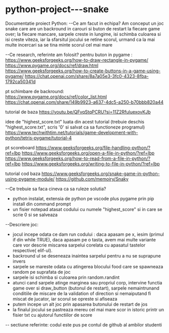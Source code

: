 # python-project---snake

Documentatie proiect Python: 
--Ce am facut in echipa? 
  Am conceput un joc snake care are un backround in carouri si buton de restart la fiecare game over; la fiecare mancare, sarpele creste in lungime, isi schimba culoarea si isi creste viteza, iar la sfarsitul jocului se retine scorul, urmand ca la mai multe incercari sa se tina minte scorul cel mai mare 

--Ce research, referinte am folosit?
pentru buton in pygame :
 https://www.geeksforgeeks.org/how-to-draw-rectangle-in-pygame/
 https://www.pygame.org/docs/ref/draw.html
 https://www.geeksforgeeks.org/how-to-create-buttons-in-a-game-using-pygame/
 https://chat.openai.com/share/8a7a05e3-3fc0-4323-8fba-1792ca50341d

pt schimbare de backround:
 https://www.pygame.org/docs/ref/color_list.html
 https://chat.openai.com/share/149b9923-a637-4dc5-a250-b70bbb820a44

tutorial de baza
 https://youtu.be/QFvqStqPCRU?si=11Z2RfuluexovKJb

idee de "highest_score.txt" luata din acest tutorial (trebuie deschis "highest_score.txt", scris '0' si salvat ca sa functioneze programul)
 https://www.techwithtim.net/tutorials/game-development-with-python/tetris-pygame/tutorial-4

pt scoreboard 
 https://www.geeksforgeeks.org/file-handling-python/?ref=lbp
 https://www.geeksforgeeks.org/open-a-file-in-python/?ref=lbp
 https://www.geeksforgeeks.org/how-to-read-from-a-file-in-python/?ref=lbp
 https://www.geeksforgeeks.org/writing-to-file-in-python/?ref=lbp

tutorial cod baza 
 https://www.geeksforgeeks.org/snake-game-in-python-using-pygame-module/
 https://github.com/memoiry/Snaky


--Ce trebuie sa faca cineva ca sa ruleze solutia?
  - python instalat, extensia de python pe vscode plus pygame prin pip install din command prompt
  - un fisier notepad atasat codului cu numele "highest_score" si in care se scrie 0 si se salveaza

--Descriere joc: 
 - jocul incepe odata ce dam run codului : daca apasam pe x, iesim (primul if din while TRUE), daca apasam pe o tasta, avem mai multe variante care vor descrie miscarea sarpelui corelata cu apasatul tastelor respective( elif-ul).
 - backround ul se deseneaza inaintea sarpelui pentru a nu se suprapune invers 
 - sarpele se mareste odata cu atingerea blocului food care se spawneaza random pe suprafata de joc
 - sarpele isi schimba si culoarea prin random.randint
 - atunci cand sarpele atinge marginea sau propriul corp, intervine functia game over si draw_button (butonul de restart), sarpele nemaintrunand conditiile de miscare de la validation of direction si nemaiputand fi miscat de jucator, iar scorul se opreste si afiseaza
 - putem incepe un alt joc prin apasarea butonului de restart de jos 
 - la finalul jocului se pastreaza mereu cel mai mare scor in istoric printr un fisier txt cu ajutorul functiilor de score

-- sectiune referinte: codul este pus pe contul de github al ambilor studenti
  

